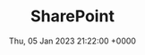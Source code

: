 ---
title: SharePoint
description: SharePoint is a content management system that allows organizations to access, store, manage, and share their information from various devices. It is a service owned by Microsoft® and comes in two versions, OnPremise (installed on local servers) and Online (as a cloud service).
date: Thu, 05 Jan 2023 21:22:00 +0000
lastmod: Thu, 05 Jan 2023 21:22:00 +0000
seo:
  title: Articles covering SharePoint topics by Julie Turner
---